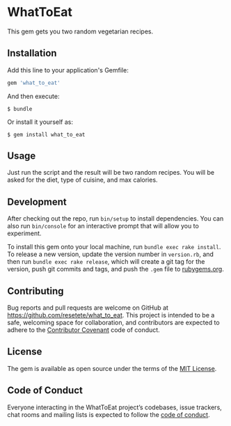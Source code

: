 # WhatToEat

This gem gets you two random vegetarian recipes.

## Installation

Add this line to your application's Gemfile:

```ruby
gem 'what_to_eat'
```

And then execute:

    $ bundle

Or install it yourself as:

    $ gem install what_to_eat

## Usage

Just run the script and the result will be two random recipes.
You will be asked for the diet, type of cuisine, and max calories. 

## Development

After checking out the repo, run `bin/setup` to install dependencies. You can also run `bin/console` for an interactive prompt that will allow you to experiment.

To install this gem onto your local machine, run `bundle exec rake install`. To release a new version, update the version number in `version.rb`, and then run `bundle exec rake release`, which will create a git tag for the version, push git commits and tags, and push the `.gem` file to [rubygems.org](https://rubygems.org).

## Contributing

Bug reports and pull requests are welcome on GitHub at https://github.com/resetete/what_to_eat. This project is intended to be a safe, welcoming space for collaboration, and contributors are expected to adhere to the [Contributor Covenant](http://contributor-covenant.org) code of conduct.

## License

The gem is available as open source under the terms of the [MIT License](https://opensource.org/licenses/MIT).

## Code of Conduct

Everyone interacting in the WhatToEat project’s codebases, issue trackers, chat rooms and mailing lists is expected to follow the [code of conduct](https://github.com/[USERNAME]/what_to_eat/blob/master/CODE_OF_CONDUCT.md).
